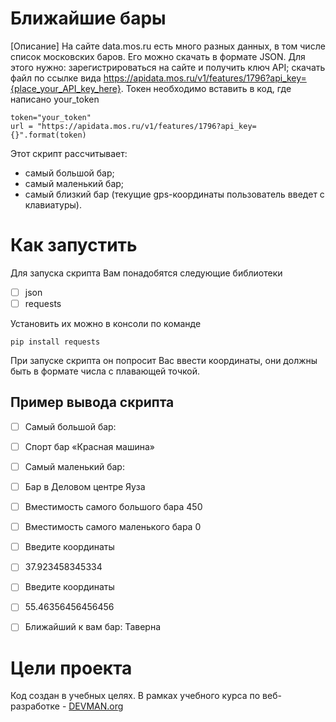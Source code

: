 
# Ближайшие бары

[Описание]
На сайте data.mos.ru есть много разных данных, в том числе список московских баров. Его можно скачать в формате JSON. Для этого нужно:
зарегистрироваться на сайте и получить ключ API;
скачать файл по ссылке вида https://apidata.mos.ru/v1/features/1796?api_key={place_your_API_key_here}.
Токен необходимо вставить в код, где написано your_token

    token="your_token"
    url = "https://apidata.mos.ru/v1/features/1796?api_key={}".format(token)

Этот скрипт рассчитывает:

 - самый большой бар; 
 - самый маленький бар;
 - самый близкий бар (текущие gps-координаты пользователь введет с клавиатуры).





# Как запустить
Для запуска скрипта Вам понадобятся следующие библиотеки

 - [ ] json
 - [ ] requests
 
 Установить их можно в консоли по команде
 

    pip install requests

 При запуске скрипта он попросит Вас ввести координаты, они должны быть в формате числа с плавающей точкой.

## Пример вывода скрипта

 - [ ] Самый большой бар: 
 - [ ] Спорт бар «Красная машина»
 - [ ] Самый маленький бар: 
 - [ ] Бар в Деловом центре Яуза
 - [ ] Вместимость самого большого бара 450
 - [ ] Вместимость самого маленького бара 0
 - [ ] Введите координаты
 - [ ] 37.923458345334
 - [ ] Введите координаты
 - [ ] 55.46356456456456
 - [ ] Ближайший к вам бар:  Таверна


# Цели проекта

Код создан в учебных целях. В рамках учебного курса по веб-разработке - [DEVMAN.org](https://devman.org)
